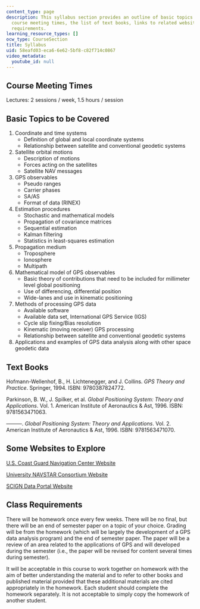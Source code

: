 ```yaml
---
content_type: page
description: This syllabus section provides an outline of basic topics to be covered,
  course meeting times, the list of text books, links to related websites, and class
  requirements.
learning_resource_types: []
ocw_type: CourseSection
title: Syllabus
uid: 58eafd03-eca6-6e62-5bf8-c82f714c0867
video_metadata:
  youtube_id: null
---
```


Course Meeting Times
--------------------

Lectures: 2 sessions / week, 1.5 hours / session

Basic Topics to be Covered
--------------------------

1.  Coordinate and time systems
    *   Definition of global and local coordinate systems
    *   Relationship between satellite and conventional geodetic systems
2.  Satellite orbital motions
    *   Description of motions
    *   Forces acting on the satellites
    *   Satellite NAV messages
3.  GPS observables
    *   Pseudo ranges
    *   Carrier phases
    *   SA/AS
    *   Format of data (RINEX)
4.  Estimation procedures
    *   Stochastic and mathematical models
    *   Propagation of covariance matrices
    *   Sequential estimation
    *   Kalman filtering
    *   Statistics in least-squares estimation
5.  Propagation medium
    *   Troposphere
    *   Ionosphere
    *   Multipath
6.  Mathematical model of GPS observables
    *   Basic theory of contributions that need to be included for millimeter level global positioning
    *   Use of differencing, differential position
    *   Wide-lanes and use in kinematic positioning
7.  Methods of processing GPS data
    *   Available software
    *   Available data set, International GPS Service (IGS)
    *   Cycle slip fixing/Bias resolution
    *   Kinematic (moving receiver) GPS processing
    *   Relationship between satellite and conventional geodetic systems
8.  Applications and examples of GPS data analysis along with other space geodetic data

Text Books
----------

Hofmann-Wellenhof, B., H. Lichtenegger, and J. Collins. _GPS Theory and Practice_. Springer, 1994. ISBN: 9780387824772.

Parkinson, B. W., J. Spilker, et al. _Global Positioning System: Theory and Applications_. Vol. 1. American Institute of Aeronautics & Ast, 1996. ISBN: 9781563471063.

———. _Global Positioning System: Theory and Applications_. Vol. 2. American Institute of Aeronautics & Ast, 1996. ISBN: 9781563471070.

Some Websites to Explore
------------------------

[U.S. Coast Guard Navigation Center Website](http://www.navcen.uscg.gov)

[University NAVSTAR Consortium Website](http://www.unavco.org)

[SCIGN Data Portal Website](http://geoapp.ucsd.edu/scignDataPortal/)

Class Requirements
------------------

There will be homework once every few weeks. There will be no final, but there will be an end of semester paper on a topic of your choice. Grading will be from the homework (which will be largely the development of a GPS data analysis program) and the end of semester paper. The paper will be a review of an area related to the applications of GPS and will developed during the semester (i.e., the paper will be revised for content several times during semester).

It will be acceptable in this course to work together on homework with the aim of better understanding the material and to refer to other books and published material provided that these additional materials are cited appropriately in the homework. Each student should complete the homework separately. It is not acceptable to simply copy the homework of another student.
